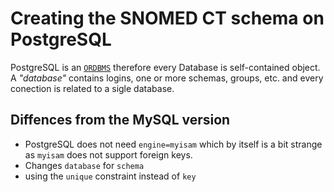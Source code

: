 # Creating the SNOMED CT schema on PostgreSQL

PostgreSQL is an [`ORDBMS`](http://en.wikipedia.org/wiki/ORDBMS) therefore every Database 
is self-contained object. A _"database"_ contains logins, one or more schemas, groups, 
etc. and every conection is related to a sigle database. 

## Diffences from the MySQL version

* PostgreSQL does not need `engine=myisam` which by itself is a bit strange as `myisam` 
does not support foreign keys. 
* Changes `database` for `schema`
* using the `unique` constraint instead of `key`
